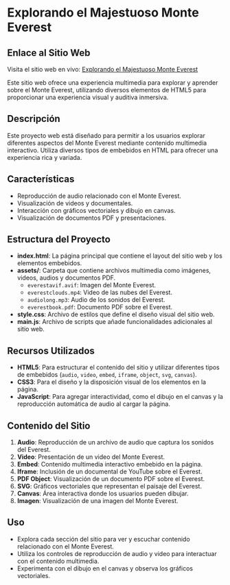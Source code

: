 # Explorando el Majestuoso Monte Everest
## Enlace al Sitio Web

Visita el sitio web en vivo: [Explorando el Majestuoso Monte Everest](https://everest-mountain.netlify.app/)



Este sitio web ofrece una experiencia multimedia para explorar y aprender sobre el Monte Everest, utilizando diversos elementos de HTML5 para proporcionar una experiencia visual y auditiva inmersiva.

## Descripción

Este proyecto web está diseñado para permitir a los usuarios explorar diferentes aspectos del Monte Everest mediante contenido multimedia interactivo. Utiliza diversos tipos de embebidos en HTML para ofrecer una experiencia rica y variada.

## Características

- Reproducción de audio relacionado con el Monte Everest.
- Visualización de videos y documentales.
- Interacción con gráficos vectoriales y dibujo en canvas.
- Visualización de documentos PDF y presentaciones.

## Estructura del Proyecto

- **index.html**: La página principal que contiene el layout del sitio web y los elementos embebidos.
- **assets/**: Carpeta que contiene archivos multimedia como imágenes, videos, audios y documentos PDF.
  - `everestavif.avif`: Imagen del Monte Everest.
  - `everestclouds.mp4`: Video de las nubes del Everest.
  - `audiolong.mp3`: Audio de los sonidos del Everest.
  - `everestbook.pdf`: Documento PDF sobre el Everest.
- **style.css**: Archivo de estilos que define el diseño visual del sitio web.
- **main.js**: Archivo de scripts que añade funcionalidades adicionales al sitio web.

## Recursos Utilizados

- **HTML5**: Para estructurar el contenido del sitio y utilizar diferentes tipos de embebidos (`audio`, `video`, `embed`, `iframe`, `object`, `svg`, `canvas`).
- **CSS3**: Para el diseño y la disposición visual de los elementos en la página.
- **JavaScript**: Para agregar interactividad, como el dibujo en el canvas y la reproducción automática de audio al cargar la página.

## Contenido del Sitio

1. **Audio**: Reproducción de un archivo de audio que captura los sonidos del Everest.
2. **Video**: Presentación de un video del Monte Everest.
3. **Embed**: Contenido multimedia interactivo embebido en la página.
4. **Iframe**: Inclusión de un documental de YouTube sobre el Everest.
5. **PDF Object**: Visualización de un documento PDF sobre el Everest.
6. **SVG**: Gráficos vectoriales que representan el paisaje del Everest.
7. **Canvas**: Área interactiva donde los usuarios pueden dibujar.
8. **Imagen**: Visualización de una imagen del Monte Everest.

## Uso

- Explora cada sección del sitio para ver y escuchar contenido relacionado con el Monte Everest.
- Utiliza los controles de reproducción de audio y video para interactuar con el contenido multimedia.
- Experimenta con el dibujo en el canvas y observa los gráficos vectoriales.

